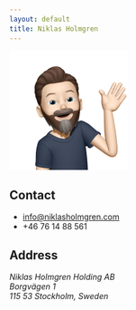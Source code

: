 ```yaml
---
layout: default
title: Niklas Holmgren
---
```


<div class="memoji">
  <img src="/assets/b45c6c5789bcd156a91ca19010be861c-sticker.png" width="210" height="210" alt="Memoji" />  
</div>

## Contact
- info@niklasholmgren.com
- +46 76 14 88 561

## Address
<address>
  Niklas Holmgren Holding AB<br/>
  Borgvägen 1<br/>
  115 53 Stockholm, Sweden
</address>
